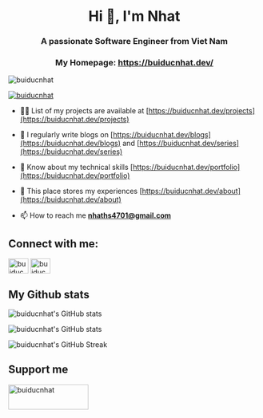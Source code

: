 <h1 align="center">Hi 👋, I'm Nhat</h1>
<h3 align="center">A passionate Software Engineer from Viet Nam</h3>
<h3 align="center">My Homepage: <a href="https://buiducnhat.dev/">https://buiducnhat.dev/</a></h3>

<p align="left"> <img src="https://komarev.com/ghpvc/?username=buiducnhat&label=Profile%20views&color=0e75b6&style=flat" alt="buiducnhat" /> </p>

<p align="left"> <a href="https://github.com/ryo-ma/github-profile-trophy"><img src="https://github-profile-trophy.vercel.app/?username=buiducnhat" alt="buiducnhat" /></a></p>

- 👨‍💻 List of my projects are available at [https://buiducnhat.dev/projects](https://buiducnhat.dev/projects)

- 📝 I regularly write blogs on [https://buiducnhat.dev/blogs](https://buiducnhat.dev/blogs) and [https://buiducnhat.dev/series](https://buiducnhat.dev/series)

- 💪 Know about my technical skills [https://buiducnhat.dev/portfolio](https://buiducnhat.dev/portfolio)

- 👀 This place stores my experiences [https://buiducnhat.dev/about](https://buiducnhat.dev/about)

- 📫 How to reach me **nhaths4701@gmail.com**

<h2 align="left">Connect with me:</h2>
<p align="left">
<a href="https://dev.to/buiducnhat" target="blank"><img align="center" src="https://raw.githubusercontent.com/rahuldkjain/github-profile-readme-generator/master/src/images/icons/Social/devto.svg" alt="buiducnhat" height="30" width="40" /></a>
<a href="https://fb.com/buiducnhat47" target="blank"><img align="center" src="https://raw.githubusercontent.com/rahuldkjain/github-profile-readme-generator/master/src/images/icons/Social/facebook.svg" alt="buiducnhat47" height="30" width="40" /></a>
</p>

<h2 align="left">My Github stats</h2>

![buiducnhat's GitHub stats](https://github-readme-stats.vercel.app/api?username=buiducnhat&show_icons=true&theme=dracula&hide_border=true)

![buiducnhat's GitHub stats](https://github-readme-stats.vercel.app/api/top-langs?username=buiducnhat&show_icons=true&theme=dracula&hide_border=true)

![buiducnhat's GitHub Streak](https://github-readme-streak-stats.herokuapp.com?user=buiducnhat&theme=radical&hide_border=true&card_width=400)

<h2 align="left">Support me</h2>

<p><a href="https://www.buymeacoffee.com/buiducnhat"> <img align="left" src="https://cdn.buymeacoffee.com/buttons/v2/default-yellow.png" height="50" width="160" alt="buiducnhat" /></a></p>
